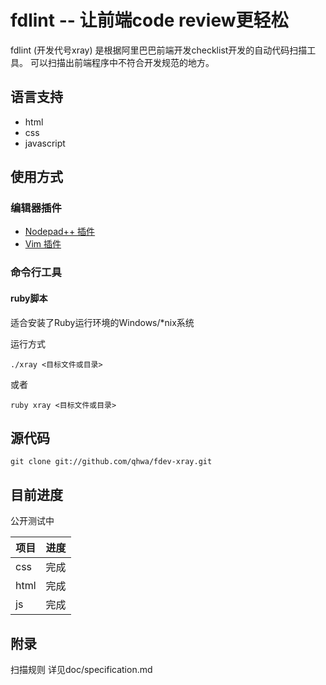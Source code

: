 fdlint -- 让前端code review更轻松
=================================

fdlint (开发代号xray) 是根据阿里巴巴前端开发checklist开发的自动代码扫描工具。
可以扫描出前端程序中不符合开发规范的地方。

## 语言支持
* html
* css
* javascript

## 使用方式

### 编辑器插件

* [Nodepad++ 插件](https://github.com/ThinkBest/fdlint-notepad-plusplus)
* [Vim 插件](https://github.com/qhwa/fdlint-vim)

### 命令行工具

#### ruby脚本
适合安装了Ruby运行环境的Windows/\*nix系统

运行方式

    ./xray <目标文件或目录>

或者

    ruby xray <目标文件或目录>


## 源代码

    git clone git://github.com/qhwa/fdev-xray.git


## 目前进度

公开测试中

| 项目 | 进度 |
|------|------|
| css  | 完成 |
| html | 完成 |
| js   | 完成 |


## 附录

扫描规则 详见doc/specification.md

